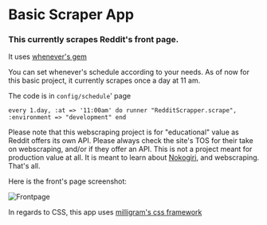 # Basic Scraper App

### This currently scrapes Reddit's front page. 

It uses [whenever's gem](https://github.com/javan/whenever)

You can set whenever's schedule according to your needs. As of now for this basic project, it currently scrapes once a day at 11 am. 

The code is in `config/schedule`' page

`
every 1.day, :at => '11:00am' do
	runner "RedditScrapper.scrape", :environment => "development"
end
`

Please note that this webscraping project is for "educational" value as Reddit offers its own API. Please always check the site's TOS for their take on webscraping, and/or if they offer an API. This is not a project meant for production value at all. It is meant to learn about [Nokogiri](https://github.com/sparklemotion/nokogiri), and webscraping. That's all.

Here is the front's page screenshot: 

![Frontpage](http://i64.tinypic.com/2a4qwhs.jpg)

In regards to CSS, this app uses [milligram's css framework](https://milligram.github.io/) 




